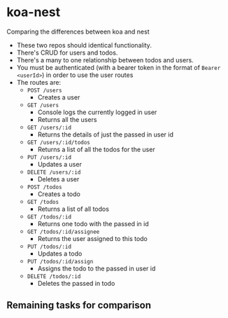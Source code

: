 # koa-nest
Comparing the differences between koa and nest

- These two repos should identical functionality.
- There's CRUD for users and todos.
- There's a many to one relationship between todos and users.
- You must be authenticated (with a bearer token in the format of `Bearer <userId>`) in order to use the user routes
- The routes are:
  - `POST /users`
    - Creates a user
  - `GET /users`
    - Console logs the currently logged in user
    - Returns all the users
  - `GET /users/:id`
    - Returns the details of just the passed in user id
  - `GET /users/:id/todos`
    - Returns a list of all the todos for the user
  - `PUT /users/:id`
    - Updates a user
  - `DELETE /users/:id`
    - Deletes a user
  - `POST /todos`
    - Creates a todo
  - `GET /todos`
    - Returns a list of all todos
  - `GET /todos/:id`
    - Returns one todo with the passed in id
  - `GET /todos/:id/assignee`
    - Returns the user assigned to this todo
  - `PUT /todos/:id`
    - Updates a todo
  - `PUT /todos/:id/assign`
    - Assigns the todo to the passed in user id
  - `DELETE /todos/:id`
    - Deletes the passed in todo


## Remaining tasks for comparison